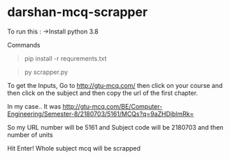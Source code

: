 # darshan-mcq-scrapper

To run this : 
->Install python 3.8

Commands
>pip install -r requrements.txt

>py scrapper.py

To get the Inputs, Go to http://gtu-mcq.com/ then click on your course and then click on the subject and then copy the url of the first chapter.

In my case.. It was http://gtu-mcq.com/BE/Computer-Engineering/Semester-8/2180703/5161/MCQs?q=9aZHDjblmRk=

So my URL number will be 5161 and
Subject code will be 2180703
and then number of units

Hit Enter! Whole subject mcq will be scrapped
